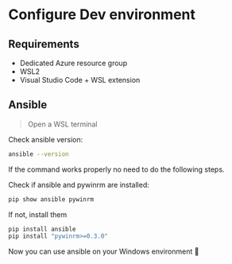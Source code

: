 # Configure Dev environment

## Requirements

- Dedicated Azure resource group
- WSL2
- Visual Studio Code + WSL extension

## Ansible

> Open a WSL terminal

Check ansible version:

```bash
ansible --version
```
If the command works properly no need to do the following steps.

Check if ansible and pywinrm are installed:

```bash
pip show ansible pywinrm
```

If not, install them

```bash
pip install ansible
pip install "pywinrm>=0.3.0"
```

Now you can use ansible on your Windows environment :clap:
